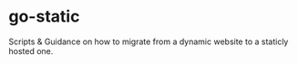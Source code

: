 # go-static
Scripts &amp; Guidance on how to migrate from a dynamic website to a staticly hosted one.
